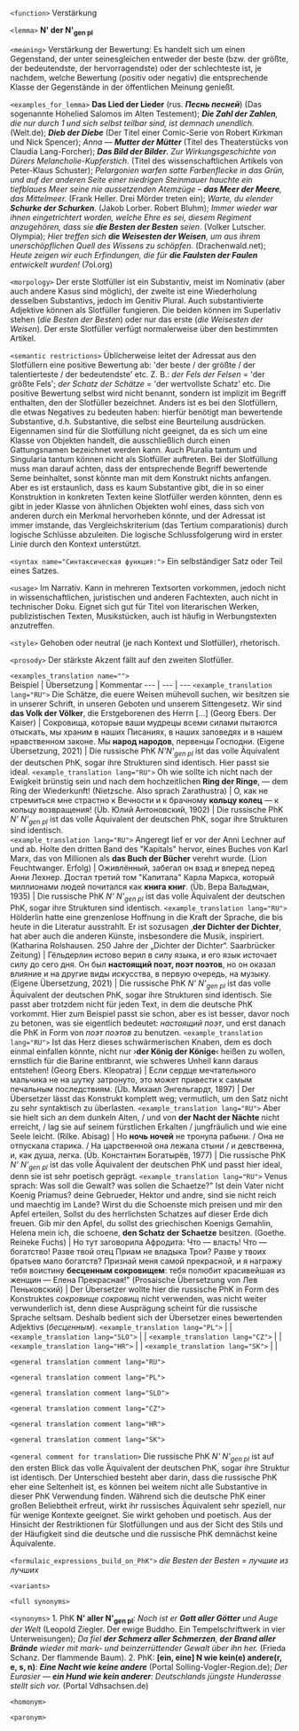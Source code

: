 `<function>` Verstärkung


`<lemma>` **N' der N'<sub>gen pl</sub>** 


`<meaning>` Verstärkung der Bewertung: Es handelt sich um einen Gegenstand, der unter seinesgleichen entweder der beste (bzw. der größte, der bedeutendste, der hervorragendste) oder der schlechteste ist, je nachdem, welche Bewertung (positiv oder negativ) die entsprechende Klasse der Gegenstände in der öffentlichen Meinung genießt.   

`<examples_for_lemma>` **Das Lied der Lieder** (rus. _**Песнь песней**_) (Das sogenannte Hohelied Salomos im Alten Testement); _**Die Zahl der Zahlen**, die nur durch 1 und sich selbst teilbar sind, ist demnach unendlich._ (Welt.de); _**Dieb der Diebe**_ (Der Titel einer Comic-Serie von Robert Kirkman und Nick Spencer); _Anna &mdash; **Mutter der Mütter**_ (Titel des Theaterstücks von Claudia Lang-Forcher); _**Das Bild der Bilder**. Zur Wirkungsgeschichte von Dürers Melancholie-Kupferstich._ (Titel des wissenschaftlichen Artikels von Peter-Klaus Schuster); _Pelargonien warfen satte Farbenflecke in das Grün, und auf der anderen Seite einer niedrigen Steinmauer hauchte ein tiefblaues Meer seine nie aussetzenden Atemzüge – **das Meer der Meere**, das Mittelmeer._ (Frank Heller. Drei Mörder treten ein); _Warte, du elender **Schurke der Schurken**_. (Jakob Lorber. Robert Bluhm); _Immer wieder war ihnen eingetrichtert worden, welche Ehre es sei, diesem Regiment anzugehören, dass sie **die Besten der Besten** seien._ (Volker Lutscher. Olympia); _Hier treffen sich **die Weisesten der Weisen**, um aus ihrem unerschöpflichen Quell des Wissens zu schöpfen._ (Drachenwald.net); _Heute zeigen wir euch Erfindungen, die für **die Faulsten der Faulen** entwickelt wurden!_ (7ol.org)


`<morpology>` Der erste Slotfüller ist ein Substantiv, meist im Nominativ (aber auch andere Kasus sind möglich), der zweite ist eine Wiederholung desselben Substantivs, jedoch im Genitiv Plural. Auch substantivierte Adjektive können als Slotfüller fungieren. Die beiden können im Superlativ stehen (_die Besten der Besten_) oder nur das erste (_die Weisesten der Weisen_). Der erste Slotfüller verfügt normalerweise über den bestimmten Artikel.  

`<semantic restrictions>` Üblicherweise leitet der Adressat aus den Slotfüllern eine positive Bewertung ab: 'der beste / der größte / der talentierteste / der bedeutendste' etc. Z. B.: _der Fels der Felsen_ = 'der größte Fels'; _der Schatz der Schätze_ = 'der wertvollste Schatz' etc. Die positive Bewertung selbst wird nicht benannt, sondern ist implizit im Begriff enthalten, den der Slotfüller bezeichnet. Anders ist es bei den Slotfüllern, die etwas Negatives zu bedeuten haben: hierfür benötigt man bewertende Substantive, d.h. Substantive, die selbst eine Beurteilung ausdrücken. Eigennamen sind für die Slotfüllung nicht geeignet, da es sich um eine Klasse von Objekten handelt, die ausschließlich durch einen Gattungsnamen bezeichnet werden kann. Auch Pluralia tantum und Singularia tantum können nicht als Slotfüller auftreten. Bei der Slotfüllung muss man darauf achten, dass der entsprechende Begriff bewertende Seme beinhaltet, sonst könnte man mit dem Konstrukt nichts anfangen. Aber es ist erstaunlich, dass es kaum Substantive gibt, die in so einer Konstruktion in konkreten Texten keine Slotfüller werden könnten, denn es gibt in jeder Klasse von ähnlichen Objekten wohl eines, dass sich von anderen durch ein Merkmal hervorheben könnte, und der Adressat ist immer imstande, das Vergleichskriterium (das Tertium comparationis) durch logische Schlüsse abzuleiten. Die logische Schlussfolgerung wird in erster Linie durch den Kontext unterstützt.

`<syntax name="Синтаксическая функция:">` Ein selbständiger Satz oder Teil eines Satzes. 

`<usage>` Im Narrativ. Kann in mehreren Textsorten vorkommen, jedoch nicht in wissenschaftlichen, juristischen und anderen Fachtexten, auch nicht in technischer Doku. Eignet sich gut für Titel von literarischen Werken, publizistischen Texten, Musikstücken, auch ist häufig in  Werbungstexten anzutreffen. 
 

`<style>`  Gehoben oder neutral (je nach Kontext und Slotfüller), rhetorisch. 

`<prosody>`  Der stärkste Akzent fällt auf den zweiten Slotfüller.

`<examples_translation name="">`  
 Beispiel | Übersetzung | Kommentar
--- | --- | ---
`<example_translation lang="RU">` Die Schätze, die euere Weisen mühevoll suchen, wir besitzen sie in unserer Schrift, in unseren Geboten und unserem Sittengesetz. Wir sind **das Volk der Völker**, die Erstgeborenen des Herrn [...] (Georg Ebers. Der Kaiser) | Сокровища, которые ваши мудрецы всеми силами пытаются отыскать, мы храним в наших Писаниях, в наших заповедях и в нашем нравственном законе. Мы **народ народов**, первенцы Господни. (Eigene Übersetzung, 2021) | Die russische PhK _N'N'<sub>gen pl</sub>_  ist das volle Äquivalent der deutschen PhK, sogar ihre Strukturen sind identisch. Hier passt sie ideal.
`<example_translation lang="RU">` Oh wie sollte ich nicht nach der Ewigkeit brünstig sein und nach dem hochzeitlichen **Ring der Ringe**, — dem Ring der Wiederkunft!  (Nietzsche. Also sprach Zarathustra) |  О, как не стремиться мне страстно к Вечности и к брачному **кольцу колец** &mdash; к кольцу возвращения! (Üb. Юлий Антоновский, 1902) | Die russische PhK _N' N'<sub>gen pl</sub>_  ist das volle Äquivalent der deutschen PhK, sogar ihre Strukturen sind identisch.   
`<example_translation lang="RU">` Angeregt lief er vor der Anni Lechner auf und ab. Holte den dritten Band des "Kapitals" hervor, eines Buches von Karl Marx, das von Millionen als **das Buch der Bücher** verehrt wurde. (Lion Feuchtwanger. Erfolg) | Оживлённый, забегал он взад и вперед перед Анни Лехнер. Достал третий том "Капитала" Карла Маркса, который миллионами людей почитался как **книга книг**. (Üb. Вера Вальдман, 1935) | Die russische PhK _N' N'<sub>gen pl</sub>_  ist das volle Äquivalent der deutschen PhK, sogar ihre Strukturen sind identisch. 
`<example_translation lang="RU">` Hölderlin hatte eine grenzenlose Hoffnung in die Kraft der Sprache, die bis heute in die Literatur ausstrahlt. Er ist sozusagen ‚**der Dichter der Dichter**, hat aber auch die anderen Künste, insbesondere die Musik, inspiriert. (Katharina Rolshausen. 250 Jahre der „Dichter der Dichter“. Saarbrücker Zeitung) | Гёльдерлин истово верил в силу языка, и его язык источает силу до сего дня. Он был **настоящий поэт, поэт поэтов**, но он оказал влияние и на другие виды искусства, в первую очередь, на музыку. (Eigene Übersetzung, 2021) | Die russische PhK _N' N'<sub>gen pl</sub>_  ist das volle Äquivalent der deutschen PhK, sogar ihre Strukturen sind identisch. Sie passt aber trotzdem nicht für jeden Text, in dem die deutsche PhK vorkommt. Hier zum Beispiel passt sie schon, aber es ist besser, davor noch zu betonen, was sie eigentlich bedeutet: _настоящий поэт_, und erst danach die PhK in Form von _поэт поэтов_ zu benutzen. 
`<example_translation lang="RU">` Ist das Herz dieses schwärmerischen Knaben, dem es doch einmal einfallen könnte, nicht nur ›**der König der Könige**‹ heißen zu wollen, ernstlich für die Barine entbrannt, wie schweres Unheil kann daraus entstehen! (Georg Ebers. Kleopatra) | Если сердце мечтательного мальчика не на шутку затронуто, это может привести к самым печальным последствиям. (Üb. Михаил Энгельгардт, 1897) | Der Übersetzer lässt das Konstrukt komplett weg; vermutlich, um den Satz nicht zu sehr syntaktisch zu überlasten.
`<example_translation lang="RU">` Aber sie hielt sich an dem dunkeln Alten, / und von **der Nacht der Nächte** nicht erreicht, / lag sie auf seinem fürstlichen Erkalten / jungfräulich und wie eine Seele leicht. (Rilke. Abisag) | Но **ночь ночей** не тронула рабыни. / Она не отпускала старика. / На царственной она лежала стыни / и девственна, и, как душа, легка. (Üb. Константин Богатырёв, 1977) | Die russische PhK _N' N'<sub>gen pl</sub>_  ist das volle Äquivalent der deutschen PhK und passt hier ideal, denn sie ist sehr poetisch geprägt.
`<example_translation lang="RU">` Venus sprach: Was soll die Gewalt? was sollen die Schaetze?" Ist dein Vater nicht Koenig Priamus? deine Gebrueder, Hektor und andre, sind sie nicht reich und maechtig im Lande? Wirst du die Schoenste mich preisen und mir den Apfel erteilen, Sollst du des herrlichsten Schatzes auf dieser Erde dich freuen. Gib mir den Apfel, du sollst des griechischen Koenigs Gemahlin, Helena mein ich, die schoene, **den Schatz der Schaetze** besitzen. (Goethe. Reineke Fuchs) | Но тут заговорила Афродита: Что &mdash; власть! Что &mdash; богатство! Разве твой отец Приам не владыка Трои? Разве у твоих братьев мало богатств? Признай меня самой прекрасной, и я награжу тебя воистину **бесценным сокровищем**: тебя полюбит красивейшая из женщин &mdash; Елена Прекрасная!" (Prosaische Übersetzung von Лев Пеньковский) | Der Übersetzer wollte hier die russische PhK in Form des Konstruktes _сокровище сокровищ_ nicht verwenden, was nicht weiter verwunderlich ist, denn diese Ausprägung scheint für die russische Sprache seltsam. Deshalb bedient sich der Übersetzer eines bewertenden Adjektivs (_бесценным_). 
`<example_translation lang="PL">`  |  | 
`<example_translation lang="SLO">`  |  | 
`<example_translation lang="CZ">`  |  | 
`<example_translation lang="HR">`  |  | 
`<example_translation lang="SK">`  |  | 


`<general translation comment lang="RU">`


`<general translation comment lang="PL">`

`<general translation comment lang="SLO">`

`<general translation comment lang="CZ">`

`<general translation comment lang="HR">`

`<general translation comment lang="SK">`


 
 



`<general comment for translation>` Die russische PhK _N' N'<sub>gen pl</sub>_  ist auf den ersten Blick das volle Äquivalent der deutschen PhK, sogar ihre Struktur ist identisch. Der Unterschied besteht aber darin, dass die russische PhK eher eine Seltenheit ist, es können bei weitem nicht alle Substantive in dieser PhK Verwendung finden. Während sich die deutsche PhK einer großen Beliebtheit erfreut, wirkt ihr russisches Äquivalent sehr speziell, nur für wenige Kontexte geeignet. Sie wirkt gehoben und poetisch. Aus der Hinsicht der Restriktionen für Slotfüllungen und aus der Sicht des Stils und der Häufigkeit sind die deutsche und die russische PhK demnächst keine Äquivalente.

`<formulaic_expressions_build_on_PhK">` _die Besten der Besten_ = _лучшие из лучших_  

`<variants>` 

`<full synonyms>`

`<synonyms>` 1. PhK **N' aller N'<sub>gen pl</sub>**: _Noch ist er **Gott aller Götter** und Auge der Welt_ (Leopold Ziegler. Der ewige Buddho. Ein Tempelschriftwerk in vier Unterweisungen); _Da fiel **der Schmerz aller Schmerzen**, **der Brand aller Brände** wieder mit mark- und beinzerrüttender Gewalt über ihn her._ (Frieda Schanz. Der flammende Baum). 2. PhK: **[ein, eine] N wie kein(e) andere(r, e, s, n)**: _**Eine Nacht wie keine andere**_ (Portal Solling-Vogler-Region.de); _Der Eurasier &mdash; **ein Hund wie kein anderer**: Deutschlands jüngste Hunderasse stellt sich vor._ (Portal Vdhsachsen.de) 

`<homonym>` 


`<paronym>`   


